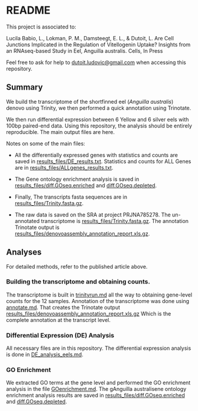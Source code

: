 # README

This project is associated to:

Lucila Babio, L., Lokman, P. M., Damsteegt, E. L., & Dutoit, L. Are Cell Junctions Implicated in the Regulation of Vitellogenin
Uptake? Insights from an RNAseq-based Study in Eel, Anguilla australis. Cells, In Press

Feel free to ask for help to dutoit.ludovic@gmail.com when accessing this repository. 

## Summary

We build the transcriptome of the shortfinned eel (*Anguilla australis*) denovo using Trinity, we then performed a quick annotation using Trinotate. 

We then run differential expression between 6 Yellow and 6 silver eels with 100bp paired-end data. Using this repository, the analysis should be entirely reproducible. The main output files are here.

Notes on some of the main files:


- All the differentially expressed genes with statistics and counts are saved in [results_files/DE_results.txt](results_files/DE_results.txt). Statistics and counts for ALL Genes are in [results_files/ALLgenes_results.txt](results_files/ALLgenes_results.txt).

- The Gene ontology enrichment analysis is saved in [results_files/diff.GOseq.enriched](results_files/diff.GOseq.enriched) and [diff.GOseq.depleted](results_files/diff.GOseq.depleted). 

- Finally, The transcripts fasta sequences are in [results_files/Trinity.fasta.gz](results_files/Trinity.fasta.gz).


- The raw data is saved on the SRA at project PRJNA785278. The un-annotated transcriptome is [results_files/Trinity.fasta.gz](results_files/Trinity.fasta.gz). The annotation Trinotate output is [results_files/denovoassembly_annotation_report.xls.gz](results_files/denovoassembly_annotation_report.xls.gz). 


## Analyses

For detailed methods, refer to the published article above.

### Building the transcriptome and obtaining counts.

The transcriptome is built in [trinityrun.md](trinityrun.md) all the way to obtaining gene-level counts for the 12 samples. Annotation of the transcriptome was done using [annotate.md](annotate.md). That creates the Trinotate output [results_files/denovoassembly_annotation_report.xls.gz](results_files/denovoassembly_annotation_report.xls.gz) Which is the complete annotation at the transcript level. 


### Differential Expression (DE) Analysis

All necessary files are in this repository. The differential expression analysis is done in [DE_analysis_eels.md](DE_analysis_eels.md). 

### GO Enrichment

We  extracted GO terms at the gene level  and performed the GO enrichment analysis in the file [GOenrichment.md](GOenrichment.md). The gAnguilla australisene ontology enrichment analysis results are saved in [results_files/diff.GOseq.enriched](results_files/diff.GOseq.enriched) and [diff.GOseq.depleted](results_files/diff.GOseq.depleted). 


